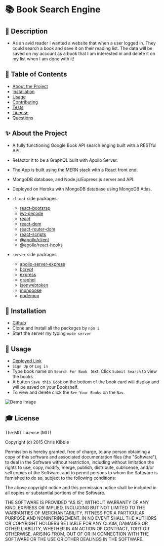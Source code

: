 # 📚 Book Search Engine

## 📙 Description

- As an avid reader I wanted a website that when a user logged in. They could search a book and save it on their reading list. The data will be saved on my account as a book that I am interested in and delete it on my list when I am done with it! 
## 🧐 Table of Contents

- [About the Project](#about-the-project)
- [Installation](#installation)
- [Usage](#usage)
- [Contributing](#contributing)
- [Tests](#tests)
- [License](#license)
- [Questions](#questions)

## ✨ About the Project

- A fully functioning Google Book API search enging built with a RESTful API.
- Refactor it to be a GraphQL built with Apollo Server. 
- The App is built using the MERN stack with a React front end. 
- MongoDB database, and Node.js/Express.js server and API.
- Deployed on Heroku with MongoDB database using MongoDB Atlas. 
 
- `client` side packages
  - [react-bootsrap](https://www.npmjs.com/package/react-bootstrap)
  - [jwt-decode](https://www.npmjs.com/package/jwt-decode)
  - [react](https://www.npmjs.com/package/react)
  - [react-dom](https://www.npmjs.com/package/react-dom)
  - [react-router-dom](https://www.npmjs.com/package/react-router-dom)
  - [react-scripts](https://www.npmjs.com/package/react-scripts)
  - [@apollo/client](https://www.apollographql.com/docs/react/)
  - [@apollo/react-hooks](https://www.npmjs.com/package/@apollo/react-hooks)

- `server` side packages
  - [apollo-server-express](https://www.npmjs.com/package/apollo-server-express)
  - [bcrypt](https://www.npmjs.com/package/bcrypt)
  - [express](https://www.npmjs.com/package/express)
  - [graphql](https://www.npmjs.com/package/graphql)
  - [jsonwebtoken](https://www.npmjs.com/package/jsonwebtoken)
  - [mongoose](https://www.npmjs.com/package/mongoose)
  - [nodemon](nodemon)

## 🚀 Installation

- [Github](https://github.com/Chabivz/Book-Search-Engine)
- Clone and Install all the packages by `npm i`
- Start the server my typing `node server`

## 💫 Usage 
- [Deployed Link](https://chris-a-book-search-engine.herokuapp.com/)
- `Sign Up` or `Log in` 
- Type book name on `Search For Book ` text. Click `Submit Search` to view the books
- A button `Save this Book` on the bottom of the book card will display and will be saved on your Bookshelf.
- To view and delete click the `See Your Books` on the `Nav`.

![Demo Image](./demo/demo-book-search.gif)

## 🎓 License

The MIT License (MIT)

Copyright (c) 2015 Chris Kibble

Permission is hereby granted, free of charge, to any person obtaining a copy of this software and associated documentation files (the "Software"), to deal in the Software without restriction, including without limitation the rights to use, copy, modify, merge, publish, distribute, sublicense, and/or sell copies of the Software, and to permit persons to whom the Software is furnished to do so, subject to the following conditions:

The above copyright notice and this permission notice shall be included in all copies or substantial portions of the Software.

THE SOFTWARE IS PROVIDED "AS IS", WITHOUT WARRANTY OF ANY KIND, EXPRESS OR IMPLIED, INCLUDING BUT NOT LIMITED TO THE WARRANTIES OF MERCHANTABILITY, FITNESS FOR A PARTICULAR PURPOSE AND NONINFRINGEMENT. IN NO EVENT SHALL THE AUTHORS OR COPYRIGHT HOLDERS BE LIABLE FOR ANY CLAIM, DAMAGES OR OTHER LIABILITY, WHETHER IN AN ACTION OF CONTRACT, TORT OR OTHERWISE, ARISING FROM, OUT OF OR IN CONNECTION WITH THE SOFTWARE OR THE USE OR OTHER DEALINGS IN THE SOFTWARE.